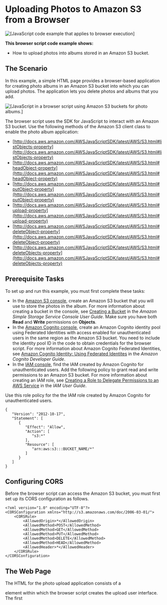 # Uploading Photos to Amazon S3 from a Browser<a name="s3-example-photo-album"></a>

![\[JavaScript code example that applies to browser execution\]](http://docs.aws.amazon.com/sdk-for-javascript/v2/developer-guide/images/browsericon.png)

**This browser script code example shows:**
+ How to upload photos into albums stored in an Amazon S3 bucket\.

## The Scenario<a name="s3-example-photo-album-scenario"></a>

In this example, a simple HTML page provides a browser\-based application for creating photo albums in an Amazon S3 bucket into which you can upload photos\. The application lets you delete photos and albums that you add\.

![\[JavaScript in a browser script using Amazon S3 buckets for photo albums.\]](http://docs.aws.amazon.com/sdk-for-javascript/v2/developer-guide/images/s3-photo-album-example.png)

The browser script uses the SDK for JavaScript to interact with an Amazon S3 bucket\. Use the following methods of the Amazon S3 client class to enable the photo album application: 
+ [http://docs.aws.amazon.com/AWSJavaScriptSDK/latest/AWS/S3.html#listObjects-property](http://docs.aws.amazon.com/AWSJavaScriptSDK/latest/AWS/S3.html#listObjects-property)
+ [http://docs.aws.amazon.com/AWSJavaScriptSDK/latest/AWS/S3.html#headObject-property](http://docs.aws.amazon.com/AWSJavaScriptSDK/latest/AWS/S3.html#headObject-property)
+ [http://docs.aws.amazon.com/AWSJavaScriptSDK/latest/AWS/S3.html#putObject-property](http://docs.aws.amazon.com/AWSJavaScriptSDK/latest/AWS/S3.html#putObject-property)
+ [http://docs.aws.amazon.com/AWSJavaScriptSDK/latest/AWS/S3.html#upload-property](http://docs.aws.amazon.com/AWSJavaScriptSDK/latest/AWS/S3.html#upload-property)
+ [http://docs.aws.amazon.com/AWSJavaScriptSDK/latest/AWS/S3.html#deleteObject-property](http://docs.aws.amazon.com/AWSJavaScriptSDK/latest/AWS/S3.html#deleteObject-property)
+ [http://docs.aws.amazon.com/AWSJavaScriptSDK/latest/AWS/S3.html#deleteObjects-property](http://docs.aws.amazon.com/AWSJavaScriptSDK/latest/AWS/S3.html#deleteObjects-property)

## Prerequisite Tasks<a name="s3-example-photo-album-scenario-prerequisites"></a>

To set up and run this example, you must first complete these tasks:
+ In the [Amazon S3 console](https://console.aws.amazon.com/s3/), create an Amazon S3 bucket that you will use to store the photos in the album\. For more information about creating a bucket in the console, see [Creating a Bucket](http://docs.aws.amazon.com/AmazonS3/latest/user-guide/CreatingaBucket.html) in the *Amazon Simple Storage Service Console User Guide*\. Make sure you have both **Read** and **Write** permissions on **Objects**\.
+ In the [Amazon Cognito console](https://console.aws.amazon.com/cognito/), create an Amazon Cognito identity pool using Federated Identities with access enabled for unauthenticated users in the same region as the Amazon S3 bucket\. You need to include the identity pool ID in the code to obtain credentials for the browser script\. For more information about Amazon Cognito Federated Identities, see [Amazon Cognito Identity: Using Federated Identites](http://docs.aws.amazon.com/cognito/latest/developerguide/cognito-identity.html) in the *Amazon Cognito Developer Guide*\.
+ In the [IAM console](https://console.aws.amazon.com/iam/), find the IAM created by Amazon Cognito for unauthenticated users\. Add the following policy to grant read and write permissions to an Amazon S3 bucket\. For more information about creating an IAM role, see [Creating a Role to Delegate Permissions to an AWS Service](http://docs.aws.amazon.com/IAM/latest/UserGuide/id_roles_create_for-service.html) in the *IAM User Guide*\.

Use this role policy for the the IAM role created by Amazon Cognito for unauthenticated users\.

```
{
   "Version": "2012-10-17",
   "Statement": [
      {
         "Effect": "Allow",
         "Action": [
            "s3:*"
         ],
         "Resource": [
            "arn:aws:s3:::BUCKET_NAME/*"
         ]
      }
   ]
}
```

## Configuring CORS<a name="s3-example-photo-album-cors-configuration"></a>

Before the browser script can access the Amazon S3 bucket, you must first set up its CORS configuration as follows\.

```
<?xml version="1.0" encoding="UTF-8"?>
<CORSConfiguration xmlns="http://s3.amazonaws.com/doc/2006-03-01/">
    <CORSRule>
        <AllowedOrigin>*</AllowedOrigin>
        <AllowedMethod>POST</AllowedMethod>
        <AllowedMethod>GET</AllowedMethod>
        <AllowedMethod>PUT</AllowedMethod>
        <AllowedMethod>DELETE</AllowedMethod>
        <AllowedMethod>HEAD</AllowedMethod>
        <AllowedHeader>*</AllowedHeader>
    </CORSRule>
</CORSConfiguration>
```

## The Web Page<a name="s3-example-photo-album-html"></a>

The HTML for the photo upload application consists of a <div> element within which the browser script creates the upload user interface\. The first <script> element adds the SDK to the browser script\. The second <script> element adds the external JavaScript file that holds the browser script code\.

```
<!DOCTYPE html>
<html>
  <head>
    <script src="https://sdk.amazonaws.com/js/aws-sdk-2.262.1.min.js"></script>
    <script src="./app.js"></script>
    <script>
       function getHtml(template) {
          return template.join('\n');
       }
       listAlbums();
    </script>
  </head>
  <body>
    <h1>My Photo Albums App</h1>
    <div id="app"></div>
  </body>
</html>
```

## Configuring the SDK<a name="s3-example-photo-album-configure-sdk"></a>

Obtain the credentials needed to configure the SDK by calling the `CognitoIdentityCredentials` method, providing the Amazon Cognito identity pool ID\. Next, create an `AWS.S3` service object\.

```
var albumBucketName = 'BUCKET_NAME';
var bucketRegion = 'REGION';
var IdentityPoolId = 'IDENTITY_POOL_ID';

AWS.config.update({
  region: bucketRegion,
  credentials: new AWS.CognitoIdentityCredentials({
    IdentityPoolId: IdentityPoolId
  })
});

var s3 = new AWS.S3({
  apiVersion: '2006-03-01',
  params: {Bucket: albumBucketName}
});
```

Nearly all of the rest of the code in this example is organized into a series of functions that gather and present information about the albums in the bucket, upload and display photos uploaded into albums, and delete photos and albums\. Those functions are:
+ `listAlbums`
+ `createAlbum`
+ `viewAlbum`
+ `addPhoto`
+ `deleteAlbum`
+ `deletePhoto`

## Listing Albums in the Bucket<a name="s3-example-photo-album-list-albums"></a>

The application creates albums in the Amazon S3 bucket as objects whose keys begin with a forward slash character, indicating the object functions as a folder\. To list all the existing albums in the bucket, the application's `listAlbums` function calls the `listObjects` method of the `AWS.S3` service object while using `commonPrefix` so the call returns only objects used as albums\.

The rest of the function takes the list of albums from the Amazon S3 bucket and generates the HTML needed to display the album list in the web page\. It also enables deleting and opening individual albums\.

```
function listAlbums() {
  s3.listObjects({Delimiter: '/'}, function(err, data) {
    if (err) {
      return alert('There was an error listing your albums: ' + err.message);
    } else {
      var albums = data.CommonPrefixes.map(function(commonPrefix) {
        var prefix = commonPrefix.Prefix;
        var albumName = decodeURIComponent(prefix.replace('/', ''));
        return getHtml([
          '<li>',
            '<span onclick="deleteAlbum(\'' + albumName + '\')">X</span>',
            '<span onclick="viewAlbum(\'' + albumName + '\')">',
              albumName,
            '</span>',
          '</li>'
        ]);
      });
      var message = albums.length ?
        getHtml([
          '<p>Click on an album name to view it.</p>',
          '<p>Click on the X to delete the album.</p>'
        ]) :
        '<p>You do not have any albums. Please Create album.';
      var htmlTemplate = [
        '<h2>Albums</h2>',
        message,
        '<ul>',
          getHtml(albums),
        '</ul>',
        '<button onclick="createAlbum(prompt(\'Enter Album Name:\'))">',
          'Create New Album',
        '</button>'
      ]
      document.getElementById('app').innerHTML = getHtml(htmlTemplate);
    }
  });
}
```

## Creating an Album in the Bucket<a name="s3-example-photo-album-create-album"></a>

To create an album in the Amazon S3 bucket, the application's `createAlbum` function first validates the name given for the new album to ensure it contains suitable characters\. The function then forms an Amazon S3 object key, passing it to the `headObject` method of the Amazon S3 service object\. This method returns the metadata for the specified key, so if it returns data, then an object with that key already exists\.

If the album doesn't already exist, the function calls the `putObject` method of the `AWS.S3` service object to create the album\. It then calls the `viewAlbum` function to display the new empty album\.

```
function createAlbum(albumName) {
  albumName = albumName.trim();
  if (!albumName) {
    return alert('Album names must contain at least one non-space character.');
  }
  if (albumName.indexOf('/') !== -1) {
    return alert('Album names cannot contain slashes.');
  }
  var albumKey = encodeURIComponent(albumName) + '/';
  s3.headObject({Key: albumKey}, function(err, data) {
    if (!err) {
      return alert('Album already exists.');
    }
    if (err.code !== 'NotFound') {
      return alert('There was an error creating your album: ' + err.message);
    }
    s3.putObject({Key: albumKey}, function(err, data) {
      if (err) {
        return alert('There was an error creating your album: ' + err.message);
      }
      alert('Successfully created album.');
      viewAlbum(albumName);
    });
  });
}
```

## Viewing an Album<a name="s3-example-photo-album-viewing-album"></a>

To display the contents of an album in the Amazon S3 bucket, the application's `viewAlbum` function takes an album name and creates the Amazon S3 key for that album\. The function then calls the `listObjects` method of the `AWS.S3` service object to obtain a list of all the objects \(photos\) in the album\.

The rest of the function takes the list of objects \(photos\) from the album and generates the HTML needed to display the photos in the web page\. It also enables deleting individual photos and navigating back to the album list\.

```
function viewAlbum(albumName) {
  var albumPhotosKey = encodeURIComponent(albumName) + '/';
  s3.listObjects({Prefix: albumPhotosKey}, function(err, data) {
    if (err) {
      return alert('There was an error viewing your album: ' + err.message);
    }
    // `this` references the AWS.Response instance that represents the response
    var href = this.request.httpRequest.endpoint.href;
    var bucketUrl = href + albumBucketName + '/';

    var photos = data.Contents.map(function(photo) {
      var photoKey = photo.Key;
      var photoUrl = bucketUrl + encodeURIComponent(photoKey);
      return getHtml([
        '<span>',
          '<div>',
            '<img style="width:128px;height:128px;" src="' + photoUrl + '"/>',
          '</div>',
          '<div>',
            '<span onclick="deletePhoto(\'' + albumName + "','" + photoKey + '\')">',
              'X',
            '</span>',
            '<span>',
              photoKey.replace(albumPhotosKey, ''),
            '</span>',
          '</div>',
        '</span>',
      ]);
    });
    var message = photos.length ?
      '<p>Click on the X to delete the photo</p>' :
      '<p>You do not have any photos in this album. Please add photos.</p>';
    var htmlTemplate = [
      '<h2>',
        'Album: ' + albumName,
      '</h2>',
      message,
      '<div>',
        getHtml(photos),
      '</div>',
      '<input id="photoupload" type="file" accept="image/*">',
      '<button id="addphoto" onclick="addPhoto(\'' + albumName +'\')">',
        'Add Photo',
      '</button>',
      '<button onclick="listAlbums()">',
        'Back To Albums',
      '</button>',      
    ]
    document.getElementById('app').innerHTML = getHtml(htmlTemplate);
  });
}
```

## Adding Photos to an Album<a name="s3-example-photo-album-adding-photos"></a>

To upload a photo to an album in the Amazon S3 bucket, the application's `addPhoto` function uses a file picker element in the web page to identify a file to upload\. It then forms a key for the photo to upload from the current album name and the file name\.

The function calls the `upload` method of the Amazon S3 service object to upload the photo\. The `ACL` parameter is set to `public-read` so the application can fetch the photos in an album for display by their URL in the bucket\. After uploading the photo, the function redisplays the album so the uploaded photo appears\.

```
function addPhoto(albumName) {
  var files = document.getElementById('photoupload').files;
  if (!files.length) {
    return alert('Please choose a file to upload first.');
  }
  var file = files[0];
  var fileName = file.name;
  var albumPhotosKey = encodeURIComponent(albumName) + '//';

  var photoKey = albumPhotosKey + fileName;
  s3.upload({
    Key: photoKey,
    Body: file,
    ACL: 'public-read'
  }, function(err, data) {
    if (err) {
      return alert('There was an error uploading your photo: ', err.message);
    }
    alert('Successfully uploaded photo.');
    viewAlbum(albumName);
  });
}
```

## Deleting a Photo<a name="s3-example-photo-album-delete-photo"></a>

To delete a photo from an album in the Amazon S3 bucket, the application's `deletePhoto` function calls the `deleteObject` method of the Amazon S3 service object\. This deletes the photo specified by the `photoKey` value passed to the function\.

```
function deletePhoto(albumName, photoKey) {
  s3.deleteObject({Key: photoKey}, function(err, data) {
    if (err) {
      return alert('There was an error deleting your photo: ', err.message);
    }
    alert('Successfully deleted photo.');
    viewAlbum(albumName);
  });
}
```

## Deleting an Album<a name="s3-example-photo-album-delete-album"></a>

To delete an album in the Amazon S3 bucket, the application's `deleteAlbum` function calls the `deleteObjects` method of the Amazon S3 service object\.

```
function deleteAlbum(albumName) {
  var albumKey = encodeURIComponent(albumName) + '/';
  s3.listObjects({Prefix: albumKey}, function(err, data) {
    if (err) {
      return alert('There was an error deleting your album: ', err.message);
    }
    var objects = data.Contents.map(function(object) {
      return {Key: object.Key};
    });
    s3.deleteObjects({
      Delete: {Objects: objects, Quiet: true}
    }, function(err, data) {
      if (err) {
        return alert('There was an error deleting your album: ', err.message);
      }
      alert('Successfully deleted album.');
      listAlbums();
    });
  });
}
```